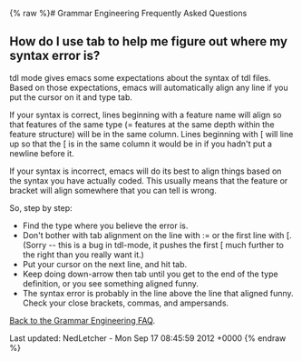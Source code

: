 {% raw %}# Grammar Engineering Frequently Asked Questions

## How do I use tab to help me figure out where my syntax error is?

tdl mode gives emacs some expectations about the syntax of tdl files.
Based on those expectations, emacs will automatically align any line if
you put the cursor on it and type tab.

If your syntax is correct, lines beginning with a feature name will
align so that features of the same type (= features at the same depth
within the feature structure) will be in the same column. Lines
beginning with \[ will line up so that the \[ is in the same column it
would be in if you hadn't put a newline before it.

If your syntax is incorrect, emacs will do its best to align things
based on the syntax you have actually coded. This usually means that the
feature or bracket will align somewhere that you can tell is wrong.

So, step by step:

- Find the type where you believe the error is.
- Don't bother with tab alignment on the line with := or the first
line with \[. (Sorry -- this is a bug in tdl-mode, it pushes the
first \[ much further to the right than you really want it.)
- Put your cursor on the next line, and hit tab.
- Keep doing down-arrow then tab until you get to the end of the type
definition, or you see something aligned funny.
- The syntax error is probably in the line above the line that aligned
funny. Check your close brackets, commas, and ampersands.

[Back to the Grammar Engineering FAQ](/GrammarEngineeringFaq).

Last updated: NedLetcher - Mon Sep 17 08:45:59 2012 +0000
{% endraw %}